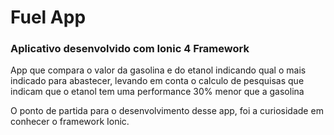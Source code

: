 <meta charset="utf-8">
<h1> Fuel App </h1>

<h3> Aplicativo desenvolvido com Ionic 4 Framework </h3>

<p> App que compara o valor da gasolina e do etanol indicando qual o mais indicado para abastecer, levando em conta o calculo de pesquisas que indicam que o etanol tem uma performance 30% menor que a gasolina </p>

<p>O ponto de partida para o desenvolvimento desse app, foi a curiosidade em conhecer o framework Ionic. </p>

